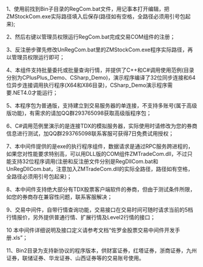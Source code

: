﻿1、使用前找到Bin子目录的RegCom.bat文件，用记事本打开编辑，把ZMStockCom.exe实际路径填入后保存(路径如有空格，全路径必须用引号包起来);

2、然后右键以管理员权限运行RegCom.bat完成交易COM组件的注册；

3、反注册步骤先修改UnRegCom.bat里的ZMStockCom.exe程序实际路径，再以管理员权限运行即可；

4、本组件支持批量委托或批量查询行情，并提供了C++和C#调用使用范例(目录分别为CPlusPlus_Demo、CSharp_Demo)，演示程序编译了32位同步连接和64位异步连接调用执行程序(X64和X86目录)，CSharp_Demo演示程序需要.NET4.0才能运行；

5、本程序包为普通版，支持建立到交易服务器的单连接，不支持多账号(属于高级版功能)，有需求的请加QQ群293765098获取高级版程序包；

6、C#调用范例里演示的是连接TDX的模拟服务器，实际使用时请修改为您的券商信息进行测试，加QQ群293765098联系客服可获得7日免费试用授权；

7、本中间件提供的是exe的执行程序组件，数据请求是通过RPC服务跨进程的，如果您对性能要求特别高，可以用DLL版的COM组件ZMTradeCom.dll，不过只能支持32位程序调用(注册和反注册文件分别是RegDllCom.bat和UnRegDllCom.bat，注意加入ZMTradeCom.dll的实际全路径，路径如有空格，全路径必须用引号包起来)；

8、本中间件支持绝大部分有TDX股票客户端软件的券商，但由于测试条件所限，如您的券商存在兼容性问题，联系客服解决；

9、交易中间件，自带行情查询功能，交易接口在交易时间可随时请求当前的5档行情报价，另外提供普通行情、扩展行情及Level2行情的接口；

10 本中间件详细说明及接口定义请参考文档“佐罗金股票交易中间件开发手册.xls”；

11、Bin2目录为支持新协议的程序版本，供财富证券，红塔证券，浙商证券，九州证券，联储证券、华龙证券、山西证券等的交易账号使用。

